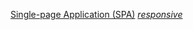 [Single-page Application (SPA)](https://es.wikipedia.org/wiki/Single-page_application)
[_responsive_](https://curriculum.laboratoria.la/es/topics/css/02-responsive)